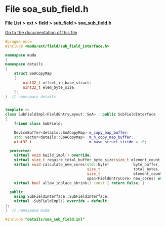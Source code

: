 

# File soa\_sub\_field.h

[**File List**](files.md) **>** [**ext**](dir_dee31a662aa40cb7fc08cb07824f4a9a.md) **>** [**field**](dir_67616bafb1e973d10aec465c6be4ad46.md) **>** [**sub\_field**](dir_d0784a59e778fb60ba75a554135ad43c.md) **>** [**soa\_sub\_field.h**](soa__sub__field_8h.md)

[Go to the documentation of this file](soa__sub__field_8h.md)


```C++
#pragma once
#include <muda/ext/field/sub_field_interface.h>

namespace muda
{
namespace details
{
    struct SoACopyMap
    {
        uint32_t offset_in_base_struct;
        uint32_t elem_byte_size;
    };
}  // namespace details


template <>
class SubFieldImpl<FieldEntryLayout::SoA> : public SubFieldInterface
{
    friend class SubField;

    DeviceBuffer<details::SoACopyMap> m_copy_map_buffer;
    std::vector<details::SoACopyMap>  m_h_copy_map_buffer;
    uint32_t                          m_base_struct_stride = ~0;

  protected:
    virtual void build_impl() override;
    virtual size_t require_total_buffer_byte_size(size_t element_count) override;
    virtual void calculate_new_cores(std::byte*           byte_buffer,
                                     size_t               total_bytes,
                                     size_t               element_count,
                                     span<FieldEntryCore> new_cores) override;
    virtual bool allow_inplace_shrink() const { return false; }

  public:
    using SubFieldInterface::SubFieldInterface;
    virtual ~SubFieldImpl() override = default;
};
}  // namespace muda

#include "details/soa_sub_field.inl"
```


